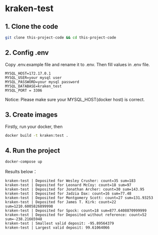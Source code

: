 # kraken-test

## 1. Clone the code

```bash
git clone this-project-code && cd this-project-code

```

## 2. Config .env

Copy .env.example file and rename it to .env. Then fill values in .env file.

```config=
MYSQL_HOST=172.17.0.1
MYSQL_USER=your mysql user
MYSQL_PASSWORD=your mysql password
MYSQL_DATABASE=kraken_test
MYSQL_PORT = 3306

```

Notice: Please make sure your MYSQL_HOST(docker host) is correct.

## 3. Create images

Firstly, run your docker, then

```bash
docker build -t kraken:test .
```

## 4. Run the project

```bash
docker-compose up
```

Results below：

```
kraken-test | Deposited for Wesley Crusher: count=35 sum=183
kraken-test | Deposited for Leonard McCoy: count=18 sum=97
kraken-test | Deposited for Jonathan Archer: count=30 sum=143.95
kraken-test | Deposited for Jadzia Dax: count=16 sum=77.48
kraken-test | Deposited for Montgomery Scott: count=27 sum=131.93253
kraken-test | Deposited for James T. Kirk: count=22 sum=1210.6005826899998
kraken-test | Deposited for Spock: count=18 sum=877.6408870999999
kraken-test | Deposited for Deposited without reference: count=52 sum=-238.21665948
kraken-test | Smallest valid deposit: -95.89564379
kraken-test | Largest valid deposit: 99.61064066
```

